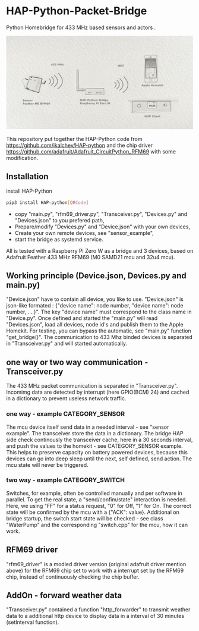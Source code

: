 # HAP-Python-Packet-Bridge

Python Homebridge for 433 MHz based sensors and actors .

![Image of hardware](Image1.png)

This repository put together the HAP-Python code from <https://github.com/ikalchev/HAP-python> and the chip driver  <https://github.com/adafruit/Adafruit_CircuitPython_RFM69> with some modification.

## Installation

install HAP-Python

```bash
pip3 install HAP-python[QRCode]
```

* copy "main.py", "rfm69_driver.py", "Transceiver.py", "Devices.py" and "Devices.json" to you prefered path,
* Prepare/modify "Devices.py" and "Device.json" with your own devices,
* Create your own remote devices, see "sensor_example",
* start the bridge as systemd service.

All is tested with a Raspberry Pi Zero W as a bridge and 3 devices, based on Adafruit Feather 433 MHz RFM69 (M0 SAMD21 mcu and 32u4 mcu).

## Working principle (Device.json, Devices.py and main.py)

"Device.json" have to contain all device, you like to use. "Device.json" is json-like formated : {"device name": node number, "device name": node number, ....}". The key "device name" must correspond to the class name in "Device.py". Once defined and started the "main.py" will read "Devices.json", load all devices, node id's and publish them to the Apple Homekit. For testing, you can bypass the automatic, see "main.py" function "get_bridge()". The communication to 433 Mhz binded devices is separated in "Transceiver.py" and will started automatically.

## one way or two way communication - Transceiver.py

The 433 MHz packet communication is separated in "Transceiver.py". Incomimg data are detected by interrupt (here GPIO(BCM) 24) and cached in a dictionary to prevent useless network traffic.

### one way - example CATEGORY_SENSOR

The mcu device itself send data in a needed interval - see "sensor example". The transceiver store the data in a dictionary. The bridge HAP side check continously the transceiver cache, here in a 30 seconds interval, and push the values to the homekit - see CATEGORY_SENSOR example. This helps to preserve capacity on battery powered devices, because this devices can go into deep sleep until the next, self defined, send action. The mcu state will never be triggered.

### two way - example CATEGORY_SWITCH

Switches, for example, often be controlled manually and per software in parallel. To get the real state, a "send/confim/state" interaction is needed. Here, we using "FF" for a status request, "0" for Off, "1" for On. The correct state will be confirmed by the mcu with a {"ACK": value}. Additional on bridge startup, the switch start state will be checked - see class "WaterPump" and the corresponding "switch.cpp" for the mcu, how it can work.

## RFM69 driver

"rfm69_driver" is a modied driver version (original adafruit driver mention above) for the RFM69 chip set to work with a interrupt set by the RFM69 chip, instead of continuously checking the chip buffer.

## AddOn - forward weather data

"Transceiver.py" contained a function "http_forwarder" to transmit weather data to a additional http device to display data in a interval of 30 minutes (setInterval function).
